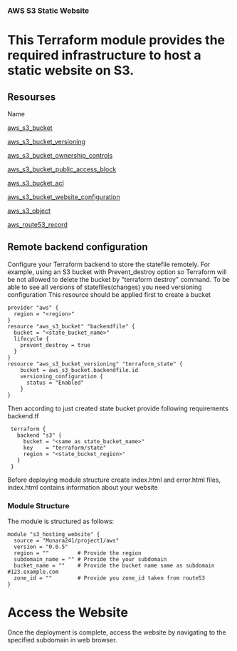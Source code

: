 ### AWS S3 Static Website

# This Terraform module provides the required infrastructure to host a static website on S3.


## Resourses

Name

[aws_s3_bucket](https://registry.terraform.io/providers/hashicorp/aws/latest/docs/resources/s3_bucket)

[aws_s3_bucket_versioning](https://registry.terraform.io/providers/hashicorp/aws/latest/docs/resources/s3_bucket_versioning)

[aws_s3_bucket_ownership_controls](https://registry.terraform.io/providers/hashicorp/aws/latest/docs/resources/s3_bucket_ownership_controls) 

[aws_s3_bucket_public_access_block](https://registry.terraform.io/providers/hashicorp/aws/latest/docs/resources/s3_bucket_public_access_block)

[ aws_s3_bucket_acl](https://registry.terraform.io/providers/hashicorp/aws/latest/docs/resources/s3_bucket_acl)

[aws_s3_bucket_website_configuration](https://registry.terraform.io/providers/hashicorp/aws/latest/docs/resources/s3_bucket_website_configuration)

[aws_s3_object](https://registry.terraform.io/providers/hashicorp/aws/latest/docs/data-sources/s3_object)

[ aws_route53_record](https://registry.terraform.io/providers/hashicorp/aws/latest/docs/resources/route53_record)



## Remote backend configuration

Configure your Terraform backend to store the statefile remotely. For example, using an S3 bucket with Prevent_destroy option so Terraform will be not allowed to delete the bucket by "terraform destroy" command. To be able to see all versions of statefiles(changes) you need versioning configuration
This resource should be applied first to create a bucket
```hcl
provider "aws" {
  region = "<region>"
}
resource "aws_s3_bucket" "backendfile" {
  bucket = "<state_bucket_name>"
  lifecycle {
    prevent_destroy = true
  }
}
resource "aws_s3_bucket_versioning" "terraform_state" {
    bucket = aws_s3_bucket.backendfile.id
    versioning_configuration {
      status = "Enabled"
    }
}
```


Then according to just created state bucket provide following requirements 
backend.tf

```hcl
 terraform {
   backend "s3" {
     bucket = "<same as state_bucket_name>"                          
     key    = "terraform/state"       
     region = "<state_bucket_region>"
   }
 }
 ```


Before deploying module structure create index.html and error.html files, index.html contains information about your website


### Module Structure

The module is structured as follows:

```hcl
module "s3_hosting_website" {
  source = "Munara241/project1/aws"
  version = "0.0.5"
  region = ""         # Provide the region 
  subdomain_name = "" # Provide the your subdomain 
  bucket_name = ""    # Provide the bucket name same as subdomain #123.example.com
  zone_id = ""        # Provide you zone_id taken from route53
}
```

# Access the Website
Once the deployment is complete, access the website by navigating to the specified subdomain in web browser.

